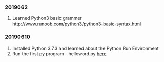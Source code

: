### 2019062
1. Learned Python3 basic grammer
http://www.runoob.com/python3/python3-basic-syntax.html

### 20190610

1. Installed Python 3.7.3 and learned about the Python Run Environment
2. Run the first py program - helloword.py [here](https://github.com/liuyangvic/liuyangvic.github.io/blob/master/study%20python/helloworld.py)

